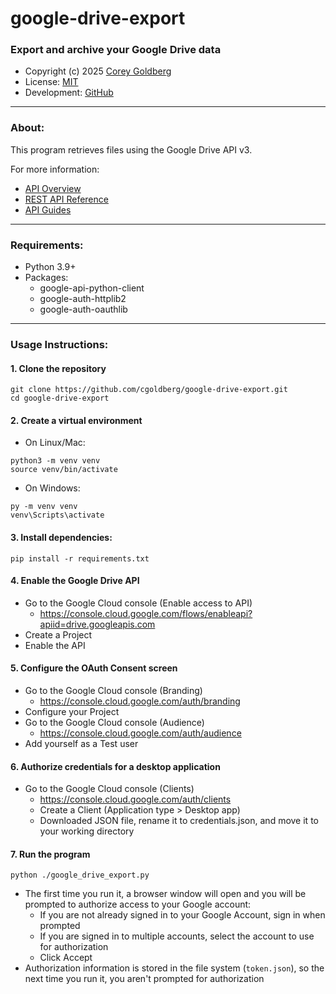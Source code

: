 # google-drive-export

### Export and archive your Google Drive data

- Copyright (c) 2025 [Corey Goldberg][github-home]
- License: [MIT][mit-license]
- Development: [GitHub][github-repo]

[github-home]: https://github.com/cgoldberg
[mit-license]: https://raw.githubusercontent.com/cgoldberg/google-drive-export/refs/heads/master/LICENSE
[github-repo]: https://github.com/cgoldberg/google-drive-export

----

### About:

This program retrieves files using the Google Drive API v3.

For more information:
- [API Overview][api-overview]
- [REST API Reference][api-reference]
- [API Guides][api-guides]

[api-overview]: https://developers.google.com/workspace/drive/api
[api-reference]: https://developers.google.com/workspace/drive/api/reference/rest/v3
[api-guides]: https://developers.google.com/workspace/drive/api/guides/about-files

----

### Requirements:

- Python 3.9+
- Packages:
  - google-api-python-client
  - google-auth-httplib2
  - google-auth-oauthlib

----

### Usage Instructions:

#### 1. Clone the repository

```
git clone https://github.com/cgoldberg/google-drive-export.git
cd google-drive-export
```

#### 2. Create a virtual environment

- On Linux/Mac:

```
python3 -m venv venv
source venv/bin/activate
```

- On Windows:

```
py -m venv venv
venv\Scripts\activate
```

#### 3. Install dependencies:

```
pip install -r requirements.txt
```

#### 4. Enable the Google Drive API

- Go to the Google Cloud console (Enable access to API)
  - https://console.cloud.google.com/flows/enableapi?apiid=drive.googleapis.com
- Create a Project
- Enable the API

#### 5. Configure the OAuth Consent screen

- Go to the Google Cloud console (Branding)
  - https://console.cloud.google.com/auth/branding
- Configure your Project
- Go to the Google Cloud console (Audience)
  - https://console.cloud.google.com/auth/audience
- Add yourself as a Test user

#### 6. Authorize credentials for a desktop application

- Go to the Google Cloud console (Clients)
  - https://console.cloud.google.com/auth/clients
  - Create a Client (Application type > Desktop app)
  - Downloaded JSON file, rename it to credentials.json, and move it to your working directory

#### 7. Run the program

```
python ./google_drive_export.py
```

- The first time you run it, a browser window will open and you will be prompted to authorize access to your Google account:
  - If you are not already signed in to your Google Account, sign in when prompted
  - If you are signed in to multiple accounts, select the account to use for authorization
  - Click Accept
- Authorization information is stored in the file system (`token.json`), so the next time you run it, you aren't prompted for authorization
